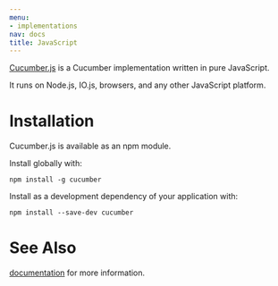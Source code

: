 ```yaml
---
menu:
- implementations
nav: docs
title: JavaScript
---
```


[Cucumber.js](https://github.com/cucumber/cucumber-js) is a Cucumber implementation written in pure JavaScript.

It runs on Node.js, IO.js, browsers, and any other JavaScript platform.

# Installation

Cucumber.js is available as an npm module.

Install globally with:

```
npm install -g cucumber
```

Install as a development dependency of your application with:

```
npm install --save-dev cucumber
```

# See Also

[documentation](https://github.com/cucumber/cucumber-js#documentation) for more information.
